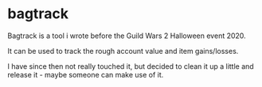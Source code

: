 # bagtrack

Bagtrack is a tool i wrote before the Guild Wars 2 Halloween event 2020. 

It can be used to track the rough account value and item gains/losses. 

I have since then not really touched it, but decided to clean it up a little and release it - maybe someone can make use of it. 

